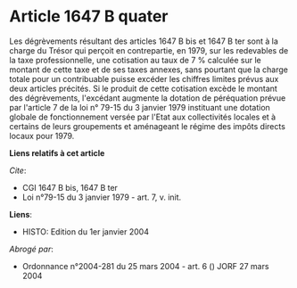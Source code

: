# Article 1647 B quater

Les dégrèvements résultant des articles 1647 B bis et 1647 B ter sont à la charge du Trésor qui perçoit en contrepartie, en
1979, sur les redevables de la taxe professionnelle, une cotisation au taux de 7 % calculée sur le montant de cette taxe et
de ses taxes annexes, sans pourtant que la charge totale pour un contribuable puisse excéder les chiffres limites prévus aux
deux articles précités. Si le produit de cette cotisation excède le montant des dégrèvements, l'excédant augmente la dotation
de péréquation prévue par l'article 7 de la loi n° 79-15 du 3 janvier 1979 instituant une dotation globale de fonctionnement
versée par l'Etat aux collectivités locales et à certains de leurs groupements et aménageant le régime des impôts directs
locaux pour 1979.

**Liens relatifs à cet article**

_Cite_:

  - CGI 1647 B bis, 1647 B ter
  - Loi n°79-15 du 3 janvier 1979 - art. 7, v. init.

**Liens**:

  - HISTO: Edition du 1er janvier 2004

_Abrogé par_:

  - Ordonnance n°2004-281 du 25 mars 2004 - art. 6 () JORF 27 mars 2004
